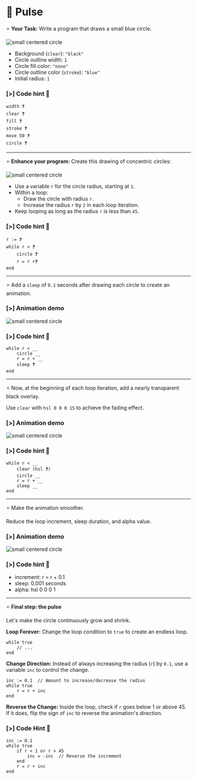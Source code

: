 # 🧿 Pulse

⭐ **Your Task:** Write a program that draws a small blue circle.

![small centered circle](samples/ifs/img/pulse-step-1.svg)

- Background (`clear`): `"black"`
- Circle outline width: `1`
- Circle fill color: `"none"`
- Circle outline color (`stroke`): `"blue"`
- Initial radius: `1`

### [>] Code hint 🧚

```evy
width ❓
clear ❓
fill ❓
stroke ❓
move 50 ❓
circle ❓
```

---

⭐ **Enhance your program:** Create this drawing of concentric circles:

![small centered circle](samples/ifs/img/pulse-step-2.svg)

- Use a variable `r` for the circle radius, starting at `1`.
- Within a loop:
  - Draw the circle with radius `r`.
  - Increase the radius `r` by `2` in each loop iteration.
- Keep looping as long as the radius `r` is less than `45`.

### [>] Code hint 🧚

```evy
r := ❓
while r < ❓
	circle ❓
	r = r +❓
end
```

---

⭐ Add a `sleep` of `0.1` seconds after drawing each circle to create an
animation.

### [>] Animation demo

![small centered circle](samples/ifs/img/pulse-step-3.gif)

### [>] Code hint 🧚

```evy
while r < __
	circle __
	r = r + __
	sleep ❓
end
```

---

⭐ Now, at the beginning of each loop iteration, add a nearly transparent black overlay.

Use `clear` with `hsl 0 0 0 15` to achieve the fading effect.

### [>] Animation demo

![small centered circle](samples/ifs/img/pulse-step-4.gif)

### [>] Code hint 🧚

```evy
while r < __
	clear (hsl ❓)
	circle __
	r = r + __
	sleep __
end
```

---

⭐ Make the animation smoother.

Reduce the loop increment, sleep duration, and alpha value.

### [>] Animation demo

![small centered circle](samples/ifs/img/pulse-step-5.gif)

### [>] Code hint 🧚

- increment: r = r + 0.1
- sleep: 0.001 seconds
- alpha: hsl 0 0 0 1

---

⭐ **Final step: the pulse**

Let's make the circle continuously grow and shrink.

**Loop Forever:** Change the loop condition to `true` to create an endless loop.

```evy
while true
    // ...
end
```

**Change Direction:** Instead of always increasing the radius (`r`) by `0.1`,
use a variable `inc` to control the change.

```evy
inc := 0.1  // Amount to increase/decrease the radius
while true
    r = r + inc
end
```

**Reverse the Change:** Inside the loop, check if `r` goes below 1 or above 45.
If it does, flip the sign of `inc` to reverse the animation's direction.

### [>] Code Hint 🧚

```evy
inc := 0.1
while true
    if r < 1 or r > 45
        inc = -inc  // Reverse the increment
    end
    r = r + inc
end
```
